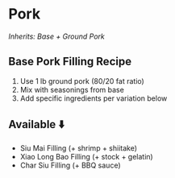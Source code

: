 # Pork

*Inherits: Base + Ground Pork*

## Base Pork Filling Recipe
1. Use 1 lb ground pork (80/20 fat ratio)
2. Mix with seasonings from base
3. Add specific ingredients per variation below

## Available ⬇️
- Siu Mai Filling (+ shrimp + shiitake)
- Xiao Long Bao Filling (+ stock + gelatin)
- Char Siu Filling (+ BBQ sauce)

